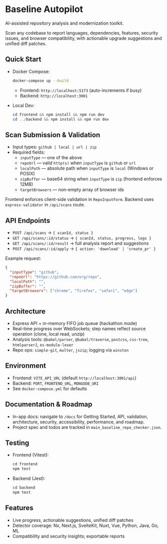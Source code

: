 # Baseline Autopilot

AI-assisted repository analysis and modernization toolkit.

Scan any codebase to report languages, dependencies, features, security issues, and browser compatibility, with actionable upgrade suggestions and unified diff patches.

## Quick Start

- Docker Compose:
  ```sh
  docker-compose up --build
  ```
  - Frontend: `http://localhost:5173` (auto-increments if busy)
  - Backend: `http://localhost:3001`

- Local Dev:
  ```powershell
  cd frontend && npm install && npm run dev
  cd ../backend && npm install && npm run dev
  ```

## Scan Submission & Validation

- Input types: `github | local | url | zip`
- Required fields:
  - `inputType` — one of the above
  - `repoUrl` — valid `http(s)` when `inputType` is `github` or `url`
  - `localPath` — absolute path when `inputType` is `local` (Windows or POSIX)
  - `zipBuffer` — base64 string when `inputType` is `zip` (frontend enforces 12MB)
  - `targetBrowsers` — non-empty array of browser ids

Frontend enforces client-side validation in `RepoInputForm`. Backend uses `express-validator` in `/api/scans` route.

## API Endpoints

- `POST /api/scans` → `{ scanId, status }`
- `GET /api/scans/:id/status` → `{ scanId, status, progress, logs }`
- `GET /api/scans/:id/result` → full analysis report and suggestions
- `POST /api/scans/:id/apply` → `{ action: 'download' | 'create_pr' }`

Example request:
```json
{
  "inputType": "github",
  "repoUrl": "https://github.com/org/repo",
  "localPath": "",
  "zipBuffer": "",
  "targetBrowsers": ["chrome", "firefox", "safari", "edge"]
}
```

## Architecture

- Express API + in-memory FIFO job queue (hackathon mode)
- Real-time progress over WebSockets; step names reflect source operation (clone, local read, unzip)
- Analysis tools: `@babel/parser`, `@babel/traverse`, `postcss`, `css-tree`, `htmlparser2`, `es-module-lexer`
- Repo ops: `simple-git`, `multer`, `jszip`; logging via `winston`

## Environment

- Frontend: `VITE_API_URL` (default `http://localhost:3001/api`)
- Backend: `PORT`, `FRONTEND_URL`, `MONGODB_URI`
- See `docker-compose.yml` for defaults

## Documentation & Roadmap

- In-app docs: navigate to `/docs` for Getting Started, API, validation, architecture, security, accessibility, performance, and roadmap.
- Project spec and todos are tracked in `main_baseline_repo_checker.json`.

## Testing

- Frontend (Vitest):
  ```powershell
  cd frontend
  npm test
  ```
- Backend (Jest):
  ```powershell
  cd backend
  npm test
  ```

## Features

- Live progress, actionable suggestions, unified diff patches
- Detector coverage: Nx, Next.js, SvelteKit, Nuxt, Vue, Python, Java, Go, ML
- Compatibility and security insights; exportable reports
